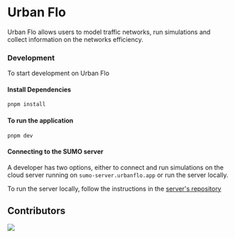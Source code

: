 # Urban Flo

Urban Flo allows users to model traffic networks, run simulations and
collect information on the networks efficiency.

### Development

To start development on Urban Flo

#### Install Dependencies

```bash
pnpm install
```

#### To run the application

```bash
pnpm dev
```

#### Connecting to the SUMO server

A developer has two options, either to connect and run simulations on the cloud server running on `sumo-server.urbanflo.app` or run the server locally.

To run the server locally, follow the instructions in the [server's repository](https://github.com/igloo-4002/urbanflo-sumo-server)

## Contributors

<a href = "https://github.com/igloo-4002/urbanflo-vite/graphs/contributors">
  <img src = "https://contrib.rocks/image?repo=igloo-4002/urbanflo-vite"/>
</a>
